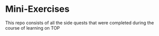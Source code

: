 # Mini-Exercises
This repo consists of all the side quests that were completed during the course of learning on TOP
